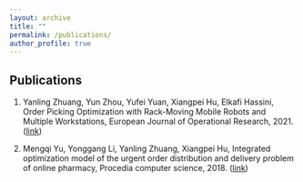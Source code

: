 ```yaml
---
layout: archive
title: ""
permalink: /publications/
author_profile: true
---
```


Publications
---
1. Yanling Zhuang, Yun Zhou, Yufei Yuan, Xiangpei Hu, Elkafi Hassini, Order Picking Optimization with Rack-Moving Mobile Robots and Multiple Workstations, European Journal of Operational Research, 2021. (<u><a href="https://doi.org/10.1016/j.ejor.2021.08.003">link</a></u>)

2. Mengqi Yu, Yonggang Li, Yanling Zhuang, Xiangpei Hu, Integrated optimization model of the urgent order distribution and delivery problem of online pharmacy, Procedia computer science, 2018. (<u><a href="https://doi.org/10.1016/j.procs.2018.08.067">link</a></u>)
